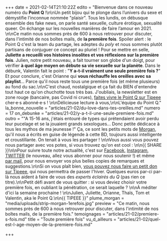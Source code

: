 +++
date = 2021-02-14T21:10:22Z
edito = "Bienvenue dans ce nouveau numéro du **Point Q** !\n\nUn petit bijou qui te plonge dans l’univers du sexe et démystifie l’inconnue nommée \"plaisir\". Tous les lundis, on débusque ensemble des fake news, on parle santé sexuelle, culture érotique, sexualité queer. On échange sur les nouvelles manières de faire l’amour en 2021. \n\nCe matin nous sommes près de 600 à nous retrouver pour discuter, dans l'intimité de nos boîtes mails, de **la première fois**. Spoiler alert : le Point Q c'est la team du partage, les adeptes du _poly_ et nous sommes plutôt partisans de conjuguer ce concept au pluriel ! Pour se mettre en selle, **Juliette a recueilli vos histoires insolites et vos réflexions sur la première fois**. Julien, notre petit nouveau, a fait tourner son globe d'un doigt, pour vérifier **à quel âge moyen on débute sa vie sexuelle sur la planète**. Dans le débunk, Valentin fait le point : \"**Y a-t-il vraiment une seule première fois ?**\" Et pour conclure, c'est Orianne qui **vous réchauffe les oreilles avec sa playlist**... Parce qu'il nous reste tous une première fois (et même plusieurs) au fond du sac.\n\nC'est chaud, nostalgique et ça fait du BIEN d'entendre tout haut ce qu'on chuchotte tous très bas. J'oubliais, la newsletter est en zone rouge (bancaire, pas Covid ni crues), [faites vivre le Point Q sur Tipeee](https://fr.tipeee.com/le-point-q) cher·e·s abonné·e·s ! \n\nDélicieuse lecture à vous,\n\nL'équipe du Point Q."
la_bonne_nouvelle = "articles/21-02/du-love-dans-tes-oreilles.md"
numero = 17
on_debunke = "articles/21-02/y-a-t-il-une-seule-premiere-fois.md"
outro = "\"A 15-16 ans, j'étais entouré de types qui prétendaient avoir perdu leur pucelage et se la jouaient grands sexologues... Donc petite dédicace à tous les mythos de ma jeunesse !\" Ça, ce sont les petits mots de [Morgan](https://www.instagram.com/morgan.comicstrip/), qu'il nous a écrits en guise de légende à cette BD, toujours aussi intelligente et croustillante. On tenait à vous les partager ! \n\nVous aussi vous pouvez nous partager avec vos potes, si vous trouvez qu'on est cool : \n\n{{ SHARE }}\n\nPour suivre toute notre actualité, c'est sur [Facebook](https://www.facebook.com/lepointq.news), [Instagram](https://www.instagram.com/lepoint.q/), [TWITTER](https://twitter.com/LePointQ) (le nouveau, allez vous abonner pour nous soutenir !) et même [par mail](mailto:lepointq.newsletter@gmail.com), pour nous envoyer vos plus belles copies de remarques et suggestions.\n\nSi on vous plaît bien, [vous pouvez nous faire un petit don sur Tipeee](https://fr.tipeee.com/le-point-q), qui nous permettra de passer l'hiver. Quelques euros par-ci par-là nous aident à faire de vous des _experts éclairés du Q_ (pas rien ce titre).\n\nPetit défi avant de vous quitter : si vous deviez choisir votre première fois, en oubliant la pénétration, ce serait laquelle ? \n\nÀ méditer d'ici la semaine prochaine ! \n\nJulien, Juliette, Orianne, Thaïs, Tom et Valentin, aka le Point Q.\n\n{{ TIPEEE }}"
plume_morgan = "media/uploads/strip-morgan-1erefois.jpg"
preview = "Ce matin, nous sommes près de 600 à nous retrouver pour discuter, dans l'intimité de nos boîtes mails, de la première fois."
temoignages = "articles/21-02/premiere-s-fois.md"
title = "Toute première fois"
vu_d_ailleurs = "articles/21-02/quel-est-l-age-moyen-de-la-premiere-fois.md"

+++
